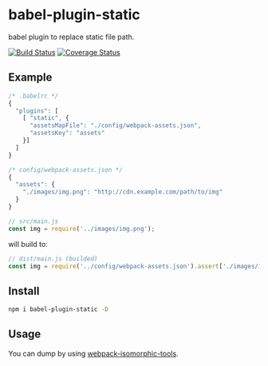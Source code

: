 # babel-plugin-static

babel plugin to replace static file path.

[![Build Status](https://travis-ci.org/csbun/babel-plugin-static.svg?branch=master)](https://travis-ci.org/csbun/babel-plugin-static)
[![Coverage Status](https://coveralls.io/repos/github/csbun/babel-plugin-static/badge.svg?branch=master)](https://coveralls.io/github/csbun/babel-plugin-static?branch=master)

## Example

```javascript
/* .babelrc */
{
  "plugins": [
    [ "static", {
      "assetsMapFile": "./config/webpack-assets.json",
      "assetsKey": "assets"
    }]
  ]
}

```

```javascript
/* config/webpack-assets.json */
{
  "assets": {
    "./images/img.png": "http://cdn.example.com/path/to/img"
  }
}
```

```javascript
// src/main.js
const img = require('../images/img.png');
```

will build to:

```javascript
// dist/main.js (builded)
const img = require('../config/webpack-assets.json').assert['./images/img.png'];
```

## Install

```sh
npm i babel-plugin-static -D
```

## Usage

You can dump by using [webpack-isomorphic-tools](https://github.com/halt-hammerzeit/webpack-isomorphic-tools).
